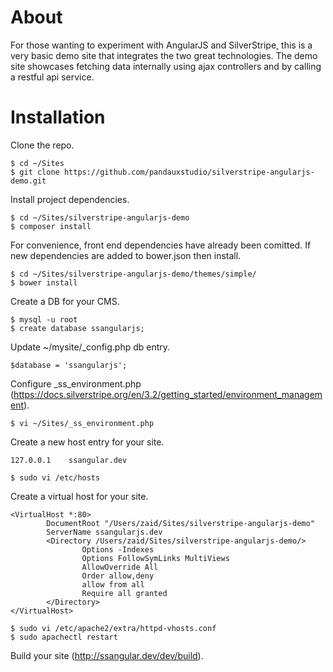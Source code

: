 # About

For those wanting to experiment with AngularJS and SilverStripe, this is a very basic demo site that integrates the two great technologies.  The demo site showcases fetching data internally using ajax controllers and by calling a restful api service.

# Installation

Clone the repo.
```
$ cd ~/Sites
$ git clone https://github.com/pandauxstudio/silverstripe-angularjs-demo.git
```

Install project dependencies.
```
$ cd ~/Sites/silverstripe-angularjs-demo
$ composer install
```

For convenience, front end dependencies have already been comitted.
If new dependencies are added to bower.json then install.
```
$ cd ~/Sites/silverstripe-angularjs-demo/themes/simple/
$ bower install
```

Create a DB for your CMS.
```
$ mysql -u root
$ create database ssangularjs;
```
Update ~/mysite/_config.php db entry.
```
$database = 'ssangularjs';
```
Configure _ss_environment.php (https://docs.silverstripe.org/en/3.2/getting_started/environment_management).
```
$ vi ~/Sites/_ss_environment.php
```
Create a new host entry for your site.
```
127.0.0.1    ssangular.dev
```
```
$ sudo vi /etc/hosts
```
Create a virtual host for your site.
```
<VirtualHost *:80>
        DocumentRoot "/Users/zaid/Sites/silverstripe-angularjs-demo"
        ServerName ssangularjs.dev
        <Directory /Users/zaid/Sites/silverstripe-angularjs-demo/>
                Options -Indexes
                Options FollowSymLinks MultiViews
                AllowOverride All
                Order allow,deny
                allow from all
                Require all granted
        </Directory>
</VirtualHost>
```
```
$ sudo vi /etc/apache2/extra/httpd-vhosts.conf
$ sudo apachectl restart
```
Build your site (http://ssangular.dev/dev/build).